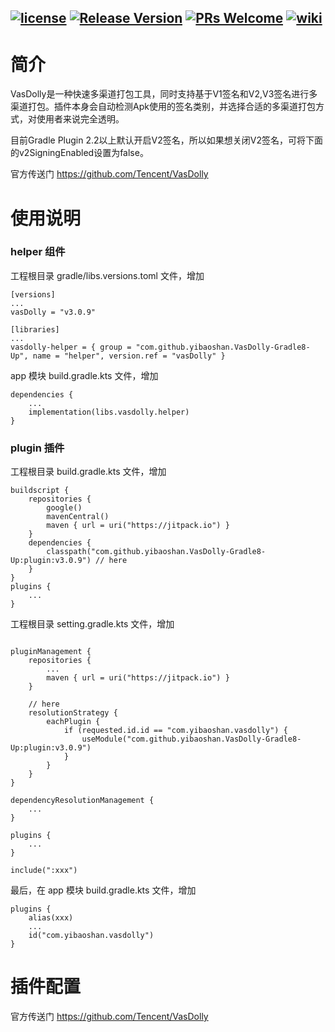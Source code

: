 [![license](http://img.shields.io/badge/license-BSD3-brightgreen.svg?style=flat)](https://github.com/Tencent/VasDolly/blob/master/LICENSE)
[![Release Version](https://img.shields.io/badge/release-3.0.9-red.svg)](https://github.com/yibaoshan/VasDolly-Gradle8-Up/releases)
[![PRs Welcome](https://img.shields.io/badge/PRs-welcome-brightgreen.svg)](https://github.com/Tencent/VasDolly/pulls)
[![wiki](https://img.shields.io/badge/Wiki-open-brightgreen.svg)](https://github.com/Tencent/VasDolly/wiki)
---


# 简介

VasDolly是一种快速多渠道打包工具，同时支持基于V1签名和V2,V3签名进行多渠道打包。插件本身会自动检测Apk使用的签名类别，并选择合适的多渠道打包方式，对使用者来说完全透明。

目前Gradle Plugin 2.2以上默认开启V2签名，所以如果想关闭V2签名，可将下面的v2SigningEnabled设置为false。

官方传送门 https://github.com/Tencent/VasDolly

# 使用说明

### helper 组件

工程根目录 gradle/libs.versions.toml 文件，增加

```
[versions]
...
vasDolly = "v3.0.9"

[libraries]
...
vasdolly-helper = { group = "com.github.yibaoshan.VasDolly-Gradle8-Up", name = "helper", version.ref = "vasDolly" }
```

app 模块 build.gradle.kts 文件，增加

```
dependencies {
    ...
    implementation(libs.vasdolly.helper)
}
```

### plugin 插件

工程根目录 build.gradle.kts 文件，增加

```
buildscript {
    repositories {
        google()
        mavenCentral()
        maven { url = uri("https://jitpack.io") }
    }
    dependencies {
        classpath("com.github.yibaoshan.VasDolly-Gradle8-Up:plugin:v3.0.9") // here
    }
}
plugins {
    ...
}
```

工程根目录 setting.gradle.kts 文件，增加

```

pluginManagement {
    repositories {
        ...
        maven { url = uri("https://jitpack.io") }
    }

    // here
    resolutionStrategy {
        eachPlugin {
            if (requested.id.id == "com.yibaoshan.vasdolly") {
                useModule("com.github.yibaoshan.VasDolly-Gradle8-Up:plugin:v3.0.9")
            }
        }
    }
}

dependencyResolutionManagement {
    ...
}

plugins {
    ...
}

include(":xxx")
```

最后，在 app 模块 build.gradle.kts 文件，增加

```
plugins {
    alias(xxx)
    ...
    id("com.yibaoshan.vasdolly")
}
```

# 插件配置

官方传送门 https://github.com/Tencent/VasDolly
